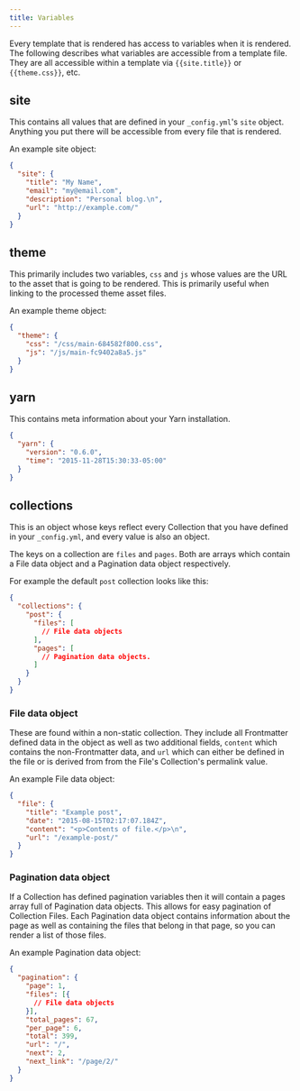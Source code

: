 ```yaml
---
title: Variables
---
```


Every template that is rendered has access to variables when it is rendered. The following describes what variables are accessible from a template file. They are all accessible within a template via `{{site.title}}` or `{{theme.css}}`, etc.

## site

This contains all values that are defined in your `_config.yml`'s  `site` object. Anything you put there will be accessible from every file that is rendered.

An example site object:

```json
{
  "site": {
    "title": "My Name",
    "email": "my@email.com",
    "description": "Personal blog.\n",
    "url": "http://example.com/"
  }
}
```

## theme

This primarily includes two variables, `css` and `js` whose values are the URL to the asset that is going to be rendered. This is primarily useful when linking to the processed theme asset files.

An example theme object:

```json
{
  "theme": {
    "css": "/css/main-684582f800.css",
    "js": "/js/main-fc9402a8a5.js"
  }
}
```

## yarn

This contains meta information about your Yarn installation.

```json
{
  "yarn": {
    "version": "0.6.0",
    "time": "2015-11-28T15:30:33-05:00"
  }
}
```

## collections

This is an object whose keys reflect every Collection that you have defined in your `_config.yml`, and every value is also an object.

The keys on a collection are `files` and `pages`. Both are arrays which contain a File data object and a Pagination data object respectively.

For example the default `post` collection looks like this:

```json
{
  "collections": {
    "post": {
      "files": [
        // File data objects
      ],
      "pages": [
        // Pagination data objects.
      ]
    }
  }
}
```

### File data object

These are found within a non-static collection. They include all Frontmatter defined data in the object as well as two additional fields, `content` which contains the non-Frontmatter data, and `url` which can either be defined in the file or is derived from from the File's Collection's permalink value.

An example File data object:

```json
{
  "file": {
    "title": "Example post",
    "date": "2015-08-15T02:17:07.184Z",
    "content": "<p>Contents of file.</p>\n",
    "url": "/example-post/"
  }
}
```

### Pagination data object

If a Collection has defined pagination variables then it will contain a pages array full of Pagination data objects. This allows for easy pagination of Collection Files. Each Pagination data object contains information about the page as well as containing the files that belong in that page, so you can render a list of those files.

An example Pagination data object:

```json
{
  "pagination": {
    "page": 1,
    "files": [{
      // File data objects
    }],
    "total_pages": 67,
    "per_page": 6,
    "total": 399,
    "url": "/",
    "next": 2,
    "next_link": "/page/2/"
  }
}
```
